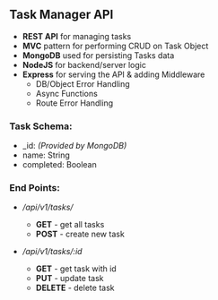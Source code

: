 ## Task Manager API
* **REST API** for managing tasks
* **MVC** pattern for performing CRUD on Task Object
* **MongoDB** used for persisting Tasks data
* **NodeJS** for backend/server logic 
* **Express** for serving the API & adding Middleware
  + DB/Object Error Handling
  + Async Functions
  + Route Error Handling

### Task Schema:
+ _id: _(Provided by MongoDB)_
+ name: String 
+ completed: Boolean

### End Points:
+ _/api/v1/tasks/_
  - **GET** - get all tasks
  - **POST** - create new task
  
+ _/api/v1/tasks/:id_
  - **GET** - get task with id 
  - **PUT** - update task
  - **DELETE** - delete task
